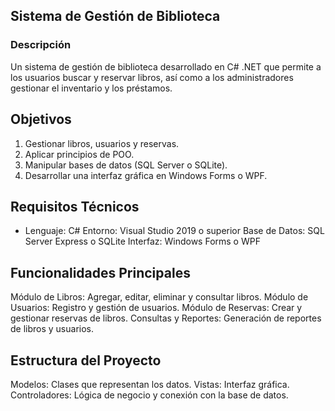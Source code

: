 ## Sistema de Gestión de Biblioteca

### Descripción
Un sistema de gestión de biblioteca desarrollado en C# .NET que permite a los usuarios buscar y reservar libros, así como a los administradores gestionar el inventario y los préstamos.

## Objetivos
1. Gestionar libros, usuarios y reservas.
2. Aplicar principios de POO.
3. Manipular bases de datos (SQL Server o SQLite).
4. Desarrollar una interfaz gráfica en Windows Forms o WPF.

## Requisitos Técnicos
* Lenguaje: C#
Entorno: Visual Studio 2019 o superior
Base de Datos: SQL Server Express o SQLite
Interfaz: Windows Forms o WPF

## Funcionalidades Principales
Módulo de Libros: Agregar, editar, eliminar y consultar libros.
Módulo de Usuarios: Registro y gestión de usuarios.
Módulo de Reservas: Crear y gestionar reservas de libros.
Consultas y Reportes: Generación de reportes de libros y usuarios.

## Estructura del Proyecto
Modelos: Clases que representan los datos.
Vistas: Interfaz gráfica.
Controladores: Lógica de negocio y conexión con la base de datos.
